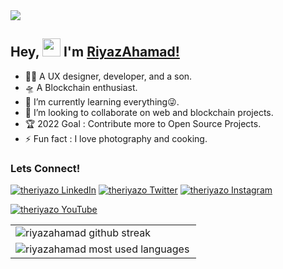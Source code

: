 <img src="https://1.bp.blogspot.com/-Qn4AMcBOaDs/YS50gXu_CSI/AAAAAAAAjW0/gOViyswx9nQ51PvT-I8XEsHZFMszEztLwCLcBGAsYHQ/s872/theriyazo%2Bgithub.png">

## Hey, <img src="https://github.com/TheDudeThatCode/TheDudeThatCode/blob/master/Assets/Hi.gif" width="29px"> I'm [RiyazAhamad!](https://www.github.com/theriyazo) 

- 🤸‍♂️ A UX designer, developer, and a son.
- 🛸 A Blockchain enthusiast.
- 🌱 I’m currently learning everything😜.
- 💞️ I’m looking to collaborate on web and blockchain projects.
- 🏆 2022 Goal : Contribute more to Open Source Projects.
- ⚡ Fun fact : I love photography and cooking.


### Lets Connect! 
[![theriyazo LinkedIn][1.1]][1]
[![theriyazo Twitter][2.1]][2]
[![theriyazo Instagram][3.1]][3]
<!-- [![theriyazo Medium][4.1]][4] -->
<!-- [![theriyazo Dribble][5.1]][5] -->
[![theriyazo YouTube][6.1]][6]

[1.1]: https://1.bp.blogspot.com/-jiWIubNhosI/YS5piJx5tHI/AAAAAAAAjVo/s_UAEno0cbwTHZwVRFg-NQPWHf6v9cC_QCLcBGAsYHQ/s56/theriyazo%2Blinkedin.png
[2.1]: https://1.bp.blogspot.com/-MU1ha1W3uQY/YS5pisCwulI/AAAAAAAAjVw/TG9UYj_GMicHoHgiG9aEYXVxIM7Z87nkwCLcBGAsYHQ/s56/theriyazo%2Btwitter.png
[3.1]: https://1.bp.blogspot.com/-WJG-NK4DJjE/YS5piJnSpOI/AAAAAAAAjVk/7RCGP1t1P4AaWvc3GyM7zPeA1KYZQlRMQCLcBGAsYHQ/s56/theriyazo%2Binstagram.png
[4.1]: https://1.bp.blogspot.com/-ymPR30AyK9E/YS5piZzCL7I/AAAAAAAAjVs/3teKCzsxaco24KIEWbPbJJq7Oz4FKNbqQCLcBGAsYHQ/s56/theriyazo%2Bmedium.png
[5.1]: https://1.bp.blogspot.com/-Q8nKSYsJ7BI/YS5phOpTSNI/AAAAAAAAjVY/sPtveqjMs9A21XktoITG4W-L7HQWDmNGgCLcBGAsYHQ/s56/theriyazo%2Bdribbble.png
[6.1]: https://1.bp.blogspot.com/-r8nJXDYnhmw/YS5pi5SW3wI/AAAAAAAAjV0/ZpYmRXzeNI8shubx-3EXwlWxOhh1PNZFwCLcBGAsYHQ/s56/theriyazo%2Byoutube.png

[1]: https://www.linkedin.com/in/theriyazo/
[2]: https://twitter.com/theriyazo
[3]: https://www.instagram.com/theriyazo/
[4]:https://medium.com/@theriyazo
[5]:https://dribbble.com/theriyazo
[6]: https://www.youtube.com/channel/UCsi5__EwbJZiN8rvxpgwWDg

<table>
    <tr>
        <td>
            <img
                align="left"
                src="https://github-readme-streak-stats.herokuapp.com/?user=theriyazo"
                alt="riyazahamad github streak"
            />
        </td>
    </tr>
    <tr>
        <td>
            <img
                align="left"
                src="https://github-readme-stats.vercel.app/api/top-langs/?username=theriyazo&layout=compact&hide=php"
                alt="riyazahamad most used languages"
            />
        </td>
    </tr>
    
</table>
<br/>

<!---
theriyazo/theriyazo is a ✨ special ✨ repository because its `README.md` (this file) appears on your GitHub profile.
You can click the Preview link to take a look at your changes.
--->
